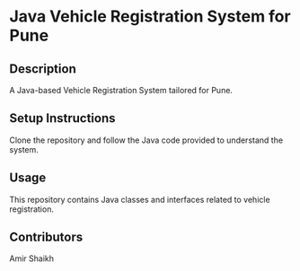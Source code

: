 # Java Vehicle Registration System for Pune

## Description
A Java-based Vehicle Registration System tailored for Pune.

## Setup Instructions
Clone the repository and follow the Java code provided to understand the system.

## Usage
This repository contains Java classes and interfaces related to vehicle registration.

## Contributors
Amir Shaikh

